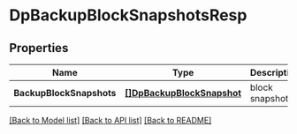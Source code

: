 # DpBackupBlockSnapshotsResp

## Properties
Name | Type | Description | Notes
------------ | ------------- | ------------- | -------------
**BackupBlockSnapshots** | [**[]DpBackupBlockSnapshot**](DpBackupBlockSnapshot.md) | block snapshots | [default to null]

[[Back to Model list]](../README.md#documentation-for-models) [[Back to API list]](../README.md#documentation-for-api-endpoints) [[Back to README]](../README.md)


